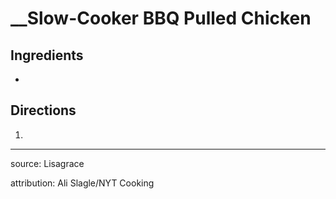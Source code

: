 # __Slow-Cooker BBQ Pulled Chicken

## Ingredients

- 

## Directions

1. 

---

source: Lisagrace

attribution: Ali Slagle/NYT Cooking
